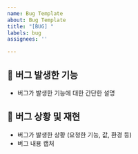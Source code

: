 ```yaml
---
name: Bug Template
about: Bug Template
title: "[BUG] "
labels: bug
assignees: ''

---
```


## 🐞 버그 발생한 기능
- 버그가 발생한 기능에 대한 간단한 설명

## 🚀 버그 상황 및 재현
- 버그가 발생한 상황 (요청한 기능, 값, 환경 등)
- 버그 내용 캡처
